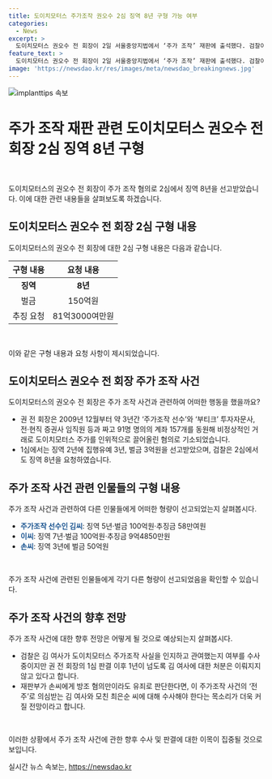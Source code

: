 ```yaml
---
title: 도이치모터스 주가조작 권오수 2심 징역 8년 구형 가능 여부
categories:
  - News
excerpt: >
  도이치모터스 권오수 전 회장이 2일 서울중앙지법에서 ‘주가 조작’ 재판에 출석했다. 검찰이 2심에서 징역 8년을 구형했고, 권 전 회장 외에도 관련자들에게도 같은 형량을 요청했다. 김건희 여사 명의의 계좌가 시세 조종에 사용된 것으로 확인되며, 관련자들에게도 유사한 형량이 구형되었다. 손씨에게는 방조 혐의가 추가되어 유죄로 판결되었고, 김 여사와 모친에 대한 수사 가능성이 제기되고 있다.
feature_text: >
  도이치모터스 권오수 전 회장이 2일 서울중앙지법에서 ‘주가 조작’ 재판에 출석했다. 검찰이 2심에서 징역 8년을 구형했고, 권 전 회장 외에도 관련자들에게도 같은 형량을 요청했다. 김건희 여사 명의의 계좌가 시세 조종에 사용된 것으로 확인되며, 관련자들에게도 유사한 형량이 구형되었다. 손씨에게는 방조 혐의가 추가되어 유죄로 판결되었고, 김 여사와 모친에 대한 수사 가능성이 제기되고 있다.
image: 'https://newsdao.kr/res/images/meta/newsdao_breakingnews.jpg'
---
```


<p><img src="https://newsdao.kr/res/images/meta/newsdao_breakingnews.jpg" alt="implanttips 속보" /></p>

<h1 data-ke-size="size26">주가 조작 재판 관련 도이치모터스 권오수 전 회장 2심 징역 8년 구형</h1>

<p data-ke-size="size16">&nbsp;</p>

<p>도이치모터스의 권오수 전 회장이 주가 조작 혐의로 2심에서 징역 8년을 선고받았습니다. 이에 대한 관련 내용들을 살펴보도록 하겠습니다.</p>

<h2 data-ke-size="size26">도이치모터스 권오수 전 회장 2심 구형 내용</h2>

<p data-ke-size="size16">도이치모터스의 권오수 전 회장에 대한 2심 구형 내용은 다음과 같습니다.</p>

<table>
    <thead>
        <tr>
            <th>구형 내용</th>
            <th>요청 내용</th>
        </tr>
    </thead>
    <tbody>
        <tr>
            <td style="text-align: center; height: 17px;"><b>징역</b></td>
            <td style="text-align: center; height: 17px;"><b>8년</b></td>
        </tr>
        <tr>
            <td style="text-align: center; height: 17px;">벌금</td>
            <td style="text-align: center; height: 17px;">150억원</td>
        </tr>
        <tr>
            <td>추징 요청</td>
            <td>81억3000여만원</td>
        </tr>
    </tbody>
</table>

<p data-ke-size="size16">&nbsp;</p>

<p>이와 같은 구형 내용과 요청 사항이 제시되었습니다.</p>

<h2 data-ke-size="size26">도이치모터스 권오수 전 회장 주가 조작 사건</h2>

<p data-ke-size="size16">도이치모터스의 권오수 전 회장은 주가 조작 사건과 관련하여 어떠한 행동을 했을까요?</p>

<ul>
    <li>권 전 회장은 2009년 12월부터 약 3년간 ‘주가조작 선수’와 ‘부티크’ 투자자문사, 전·현직 증권사 임직원 등과 짜고 91명 명의의 계좌 157개를 동원해 비정상적인 거래로 도이치모터스 주가를 인위적으로 끌어올린 혐의로 기소되었습니다.</li>
    <li>1심에서는 징역 2년에 집행유예 3년, 벌금 3억원을 선고받았으며, 검찰은 2심에서도 징역 8년을 요청하였습니다.</li>
</ul>

<h2 data-ke-size="size26">주가 조작 사건 관련 인물들의 구형 내용</h2>

<p data-ke-size="size16">주가 조작 사건과 관련하여 다른 인물들에게 어떠한 형량이 선고되었는지 살펴봅시다.</p>

<ul>
    <li><b><span style="color: #1a5490;">주가조작 선수인 김씨</span></b>: 징역 5년·벌금 100억원·추징금 58만여원</li>
    <li><b><span style="color: #1a5490;">이씨</span></b>: 징역 7년·벌금 100억원·추징금 9억4850만원</li>
    <li><b><span style="color: #1a5490;">손씨</span></b>: 징역 3년에 벌금 50억원</li>
</ul>

<p data-ke-size="size16">&nbsp;</p>

<p>주가 조작 사건에 관련된 인물들에게 각기 다른 형량이 선고되었음을 확인할 수 있습니다.</p>

<h2 data-ke-size="size26">주가 조작 사건의 향후 전망</h2>

<p data-ke-size="size16">주가 조작 사건에 대한 향후 전망은 어떻게 될 것으로 예상되는지 살펴봅시다.</p>

<ul>
    <li>검찰은 김 여사가 도이치모터스 주가조작 사실을 인지하고 관여했는지 여부를 수사 중이지만 권 전 회장의 1심 판결 이후 1년이 넘도록 김 여사에 대한 처분은 이뤄지지 않고 있다고 합니다.</li>
    <li>재판부가 손씨에게 방조 혐의만이라도 유죄로 판단한다면, 이 주가조작 사건의 ‘전주’로 의심받는 김 여사와 모친 최은순 씨에 대해 수사해야 한다는 목소리가 더욱 커질 전망이라고 합니다.</li>
</ul>

<p data-ke-size="size16">&nbsp;</p>

<p>이러한 상황에서 주가 조작 사건에 관한 향후 수사 및 판결에 대한 이목이 집중될 것으로 보입니다.</p>
실시간 뉴스 속보는, <a href="https://newsdao.kr" rel="dofollow">https://newsdao.kr</a>


